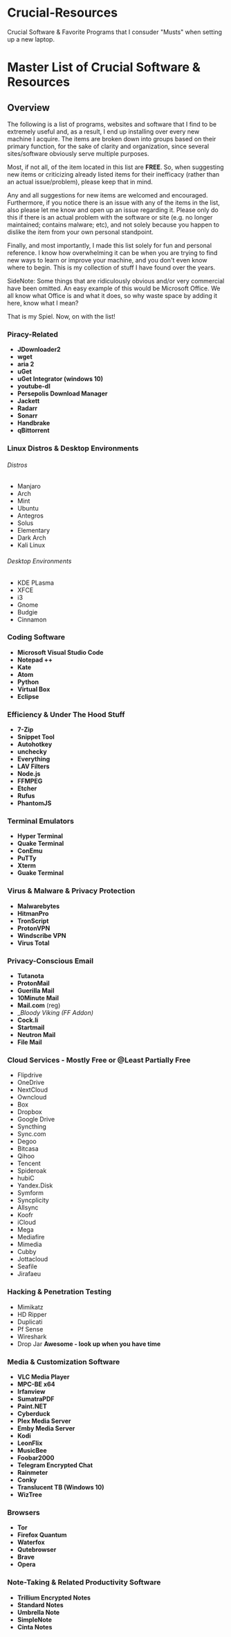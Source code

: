 # Crucial-Resources
Crucial Software &amp; Favorite Programs that I consuder "Musts" when setting up a new laptop.


# Master List of Crucial Software & Resources

## Overview
The following is a list of programs, websites and software that I find to be extremely useful and, as a result, I end up installing over every new machine I acquire. The items are broken down into groups based on their primary function, for the sake of clarity and organization, since several sites/software obviously serve multiple purposes. 

Most, if not all, of the item located in this list are **FREE**. So, when suggesting new items or criticizing already listed items for their inefficacy (rather than an actual issue/problem), please keep that in mind.

Any and all suggestions for new items are welcomed and encouraged. Furthermore, if you notice there is an issue with any of the items in the list, also please let me know and open up an issue regarding it. Please only do this if there is an actual problem with the software or site (e.g. no longer maintained; contains malware; etc), and not solely because you happen to dislike the item from your own personal standpoint.

Finally, and most importantly, I made this list solely for fun and personal reference. I know how overwhelming it can be when you are trying to find new ways to learn or improve your machine, and you don't even know where to begin. This is my collection of stuff I have found over the years.

SideNote: Some things that are ridiculously obvious and/or very commercial have been omitted. An easy example of this would be Microsoft Office. We all know what Office is and what it does, so why waste space by adding it here, know what I mean?

That is my Spiel. Now, on with the list!


### Piracy-Related
- **JDownloader2**
- **wget**
- __aria 2__
- __uGet__
- __uGet Integrator (windows 10)__
- __youtube-dl__
- __Persepolis Download Manager__
- __Jackett__
- __Radarr__
- __Sonarr__
- __Handbrake__
- __qBittorrent__

### Linux Distros & Desktop Environments
###### Distros
- Manjaro
- Arch
- Mint
- Ubuntu
- Antegros
- Solus
- Elementary
- Dark Arch
- Kali Linux
###### Desktop Environments
- KDE PLasma
- XFCE
- i3
- Gnome
- Budgie
- Cinnamon

### Coding Software
- __Microsoft Visual Studio Code__
- __Notepad ++__
- __Kate__
- __Atom__
- __Python__
- __Virtual Box__
- __Eclipse__

### Efficiency & Under The Hood Stuff
- __7-Zip__
- __Snippet Tool__
- __Autohotkey__
- __unchecky__
- __Everything__
- __LAV Filters__
- __Node.js__
- __FFMPEG__
- __Etcher__
- __Rufus__
- __PhantomJS__
 

### Terminal Emulators
- __Hyper Terminal__
- __Quake Terminal__
- __ConEmu__
- __PuTTy__
- __Xterm__
- __Guake Terminal__



### Virus & Malware & Privacy Protection
- __Malwarebytes__
- __HitmanPro__
- __TronScript__
- __ProtonVPN__
- __Windscribe VPN__
- __Virus Total__

### Privacy-Conscious Email
- __Tutanota__
- __ProtonMail__
- __Guerilla Mail__
- __10Minute Mail__
- __Mail.com__ (reg)
- __Bloody Viking (FF Addon)_
- __Cock.li__
- __Startmail__
- __Neutron Mail__
- __File Mail__

### Cloud Services - Mostly Free or @Least Partially Free
- Flipdrive
- OneDrive
- NextCloud
- Owncloud
- Box
- Dropbox
- Google Drive
- Syncthing
- Sync.com
- Degoo
- Bitcasa
- Qihoo
- Tencent
- Spideroak
- hubiC
- Yandex.Disk
- Symform
- Syncplicity
- Allsync
- Koofr
- iCloud
- Mega
- Mediafire
- Mimedia
- Cubby
- Jottacloud
- Seafile
- Jirafaeu

### Hacking & Penetration Testing
- Mimikatz
- HD Ripper
- Duplicati
- Pf Sense
- Wireshark
- Drop Jar **Awesome - look up when you have time**

### Media & Customization Software
- __VLC Media Player__
- __MPC-BE x64__
- __Irfanview__
- __SumatraPDF__
- __Paint.NET__
- __Cyberduck__
- __Plex Media Server__
- __Emby Media Server__
- __Kodi__
- __LeonFlix__
- __MusicBee__
- __Foobar2000__
- __Telegram Encrypted Chat__
- __Rainmeter__
- __Conky__
- __Translucent TB (Windows 10)__
- __WizTree__

### Browsers
- __Tor__
- __Firefox Quantum__
- __Waterfox__
- __Qutebrowser__
- __Brave__
- __Opera__

### Note-Taking & Related Productivity Software
- __Trillium Encrypted Notes__
- __Standard Notes__
- __Umbrella Note__
- __SimpleNote__
- __Cinta Notes__
  
